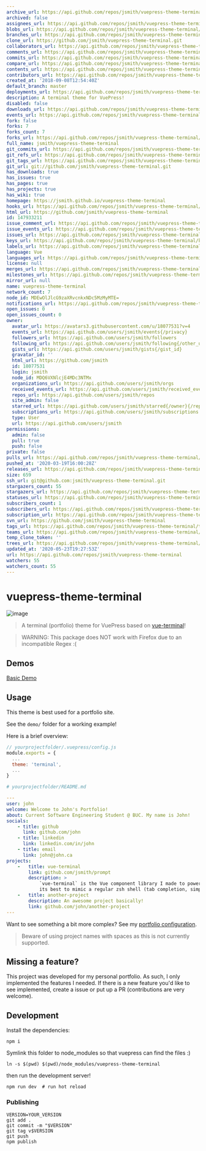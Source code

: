 ```yaml
---
archive_url: https://api.github.com/repos/jsmith/vuepress-theme-terminal/{archive_format}{/ref}
archived: false
assignees_url: https://api.github.com/repos/jsmith/vuepress-theme-terminal/assignees{/user}
blobs_url: https://api.github.com/repos/jsmith/vuepress-theme-terminal/git/blobs{/sha}
branches_url: https://api.github.com/repos/jsmith/vuepress-theme-terminal/branches{/branch}
clone_url: https://github.com/jsmith/vuepress-theme-terminal.git
collaborators_url: https://api.github.com/repos/jsmith/vuepress-theme-terminal/collaborators{/collaborator}
comments_url: https://api.github.com/repos/jsmith/vuepress-theme-terminal/comments{/number}
commits_url: https://api.github.com/repos/jsmith/vuepress-theme-terminal/commits{/sha}
compare_url: https://api.github.com/repos/jsmith/vuepress-theme-terminal/compare/{base}...{head}
contents_url: https://api.github.com/repos/jsmith/vuepress-theme-terminal/contents/{+path}
contributors_url: https://api.github.com/repos/jsmith/vuepress-theme-terminal/contributors
created_at: '2018-09-08T12:54:40Z'
default_branch: master
deployments_url: https://api.github.com/repos/jsmith/vuepress-theme-terminal/deployments
description: A terminal theme for VuePress!
disabled: false
downloads_url: https://api.github.com/repos/jsmith/vuepress-theme-terminal/downloads
events_url: https://api.github.com/repos/jsmith/vuepress-theme-terminal/events
fork: false
forks: 7
forks_count: 7
forks_url: https://api.github.com/repos/jsmith/vuepress-theme-terminal/forks
full_name: jsmith/vuepress-theme-terminal
git_commits_url: https://api.github.com/repos/jsmith/vuepress-theme-terminal/git/commits{/sha}
git_refs_url: https://api.github.com/repos/jsmith/vuepress-theme-terminal/git/refs{/sha}
git_tags_url: https://api.github.com/repos/jsmith/vuepress-theme-terminal/git/tags{/sha}
git_url: git://github.com/jsmith/vuepress-theme-terminal.git
has_downloads: true
has_issues: true
has_pages: true
has_projects: true
has_wiki: true
homepage: https://jsmith.github.io/vuepress-theme-terminal
hooks_url: https://api.github.com/repos/jsmith/vuepress-theme-terminal/hooks
html_url: https://github.com/jsmith/vuepress-theme-terminal
id: 147933211
issue_comment_url: https://api.github.com/repos/jsmith/vuepress-theme-terminal/issues/comments{/number}
issue_events_url: https://api.github.com/repos/jsmith/vuepress-theme-terminal/issues/events{/number}
issues_url: https://api.github.com/repos/jsmith/vuepress-theme-terminal/issues{/number}
keys_url: https://api.github.com/repos/jsmith/vuepress-theme-terminal/keys{/key_id}
labels_url: https://api.github.com/repos/jsmith/vuepress-theme-terminal/labels{/name}
language: Vue
languages_url: https://api.github.com/repos/jsmith/vuepress-theme-terminal/languages
license: null
merges_url: https://api.github.com/repos/jsmith/vuepress-theme-terminal/merges
milestones_url: https://api.github.com/repos/jsmith/vuepress-theme-terminal/milestones{/number}
mirror_url: null
name: vuepress-theme-terminal
network_count: 7
node_id: MDEwOlJlcG9zaXRvcnkxNDc5MzMyMTE=
notifications_url: https://api.github.com/repos/jsmith/vuepress-theme-terminal/notifications{?since,all,participating}
open_issues: 0
open_issues_count: 0
owner:
  avatar_url: https://avatars3.githubusercontent.com/u/18077531?v=4
  events_url: https://api.github.com/users/jsmith/events{/privacy}
  followers_url: https://api.github.com/users/jsmith/followers
  following_url: https://api.github.com/users/jsmith/following{/other_user}
  gists_url: https://api.github.com/users/jsmith/gists{/gist_id}
  gravatar_id: ''
  html_url: https://github.com/jsmith
  id: 18077531
  login: jsmith
  node_id: MDQ6VXNlcjE4MDc3NTMx
  organizations_url: https://api.github.com/users/jsmith/orgs
  received_events_url: https://api.github.com/users/jsmith/received_events
  repos_url: https://api.github.com/users/jsmith/repos
  site_admin: false
  starred_url: https://api.github.com/users/jsmith/starred{/owner}{/repo}
  subscriptions_url: https://api.github.com/users/jsmith/subscriptions
  type: User
  url: https://api.github.com/users/jsmith
permissions:
  admin: false
  pull: true
  push: false
private: false
pulls_url: https://api.github.com/repos/jsmith/vuepress-theme-terminal/pulls{/number}
pushed_at: '2020-03-19T16:00:28Z'
releases_url: https://api.github.com/repos/jsmith/vuepress-theme-terminal/releases{/id}
size: 659
ssh_url: git@github.com:jsmith/vuepress-theme-terminal.git
stargazers_count: 55
stargazers_url: https://api.github.com/repos/jsmith/vuepress-theme-terminal/stargazers
statuses_url: https://api.github.com/repos/jsmith/vuepress-theme-terminal/statuses/{sha}
subscribers_count: 1
subscribers_url: https://api.github.com/repos/jsmith/vuepress-theme-terminal/subscribers
subscription_url: https://api.github.com/repos/jsmith/vuepress-theme-terminal/subscription
svn_url: https://github.com/jsmith/vuepress-theme-terminal
tags_url: https://api.github.com/repos/jsmith/vuepress-theme-terminal/tags
teams_url: https://api.github.com/repos/jsmith/vuepress-theme-terminal/teams
temp_clone_token: ''
trees_url: https://api.github.com/repos/jsmith/vuepress-theme-terminal/git/trees{/sha}
updated_at: '2020-05-23T19:27:53Z'
url: https://api.github.com/repos/jsmith/vuepress-theme-terminal
watchers: 55
watchers_count: 55
---
```


# vuepress-theme-terminal
<img src="https://i.ibb.co/gJc6psR/image.png" alt="image" border="0">

> A terminal (portfolio) theme for VuePress based on [vue-terminal](https://github.com/jsmith/vue-terminal)!

> WARNING: This package does NOT work with Firefox due to an incompatible Regex :(

## Demos
[Basic Demo](https://jsmith.github.io/vuepress-theme-terminal)

## Usage
This theme is best used for a portfolio site.

See the `demo/` folder for a working example!

Here is a brief overview:
```javascript
// yourprojectfolder/.vuepress/config.js
module.exports = {
  ...
  theme: 'terminal',
  ...
}
```

```yaml
# yourprojectfolder/README.md

---
user: john
welcome: Welcome to John's Portfolio!
about: Current Software Engineering Student @ BUC. My name is John!
socials:
    - title: github
      link: github.com/john
    - title: linkedin
      link: linkedin.com/in/john
    - title: email
      link: john@john.ca
projects:
    -   title: vue-terminal
        link: github.com/jsmith/prompt
        description: >
            `vue-terminal` is the Vue component library I made to power this website. It tries
            its best to mimic a regular zsh shell (tab completion, simple commands, etc.).
    -   title: another-project
        description: An awesome project basically!
        link: github.com/john/another-project
---
```

Want to see something a bit more complex? See my [portfolio configuration](https://raw.githubusercontent.com/jsmith/portfolio/5ce6445fb6036cfdfa4efd1c0ffeb3adab4b869e/jsmith.github.io/README.md).

> Beware of using project names with spaces as this is not currently supported.

## Missing a feature?
This project was developed for my personal portfolio. As such, I only implemented the features I needed. If there is a new feature you'd like to see implemented, create a issue or put up a PR (contributions are very welcome).

## Development
Install the dependencies:
```
npm i
```

Symlink this folder to node_modules so that vuepress can find the files :)
```
ln -s $(pwd) $(pwd)/node_modules/vuepress-theme-terminal
```

then run the development server!
```
npm run dev  # run hot reload
```

### Publishing
```
VERSION=YOUR_VERSION
git add .
git commit -m "$VERSION"
git tag v$VERSION
git push
npm publish
```
